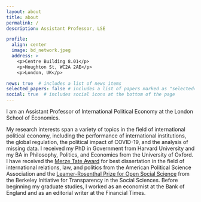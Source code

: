 ```yaml
---
layout: about
title: about
permalink: /
description: Assistant Professor, LSE

profile:
  align: center
  image: bd_network.jpeg
  address: >
    <p>Centre Building 8.01</p>
    <p>Houghton St, WC2A 2AE</p>
    <p>London, UK</p>

news: true  # includes a list of news items
selected_papers: false # includes a list of papers marked as "selected={true}"
social: true  # includes social icons at the bottom of the page
---
```


I am an Assistant Professor of International Political Economy at the London School of Economics.

My research interests span a variety of topics in the field of international political economy, including the performance of international institutions, the global regulation, the political impact of COVID-19, and the analysis of missing data. I received my PhD in Government from Harvard University and my BA in Philosophy, Politics, and Economics from the University of Oxford. I have received the [Merze Tate Award](https://politicalsciencenow.com/ranjit-lall-2019-merze-tate-award-recipient/) for best dissertation in the field of international relations, law, and politics from the American Political Science Association and the [Leamer-Rosenthal Prize for Open Social Science](https://www.bitss.org/people/ranjit-lall/) from the Berkeley Initiative for Transparency in the Social Sciences. Before beginning my graduate studies, I worked as an economist at the Bank of England and as an editorial writer at the Financial Times.
